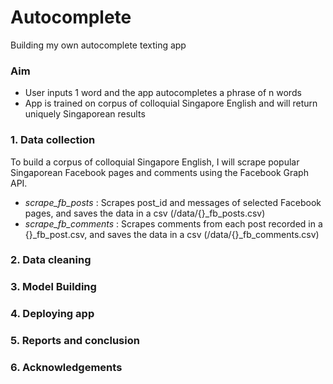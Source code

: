 # Autocomplete
Building my own autocomplete texting app

### Aim ###
* User inputs 1 word and the app autocompletes a phrase of n words
* App is trained on corpus of colloquial Singapore English and will return uniquely Singaporean results

### 1. Data collection ###
To build a corpus of colloquial Singapore English, I will scrape popular Singaporean Facebook pages and comments using the Facebook Graph API.
* *scrape_fb_posts* : Scrapes post_id and messages of selected Facebook pages, and saves the data in a csv (/data/{}_fb_posts.csv)
* *scrape_fb_comments* : Scrapes comments from each post recorded in a {}_fb_post.csv, and saves the data in a csv (/data/{}_fb_comments.csv)

### 2. Data cleaning ###

### 3. Model Building ###

### 4. Deploying app ###

### 5. Reports and conclusion ###

### 6. Acknowledgements ###
